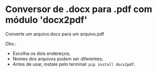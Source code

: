 # Conversor de .docx para .pdf com módulo 'docx2pdf'
Converte um arquivo.docx para um arquivo.pdf

Obs.:
* Escolha os dois endereços;
* Nomes dos arquivos podem ser diferentes;
* Antes de usar, instale pelo terminal: `pip install docx2pdf`.
